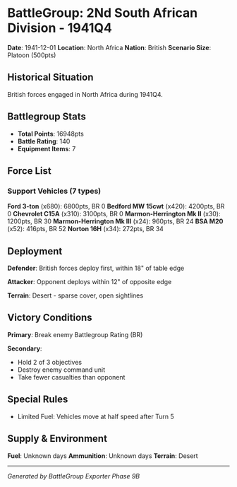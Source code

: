 # BattleGroup: 2Nd South African Division - 1941Q4

**Date**: 1941-12-01
**Location**: North Africa
**Nation**: British
**Scenario Size**: Platoon (500pts)

## Historical Situation

British forces engaged in North Africa during 1941Q4.

## Battlegroup Stats

- **Total Points**: 16948pts
- **Battle Rating**: 140
- **Equipment Items**: 7

## Force List

### Support Vehicles (7 types)

**Ford 3-ton** (x680): 6800pts, BR 0
**Bedford MW 15cwt** (x420): 4200pts, BR 0
**Chevrolet C15A** (x310): 3100pts, BR 0
**Marmon-Herrington Mk II** (x30): 1200pts, BR 30
**Marmon-Herrington Mk III** (x24): 960pts, BR 24
**BSA M20** (x52): 416pts, BR 52
**Norton 16H** (x34): 272pts, BR 34

## Deployment

**Defender**: British forces deploy first, within 18" of table edge

**Attacker**: Opponent deploys within 12" of opposite edge

**Terrain**: Desert - sparse cover, open sightlines

## Victory Conditions

**Primary**: Break enemy Battlegroup Rating (BR)

**Secondary**:
- Hold 2 of 3 objectives
- Destroy enemy command unit
- Take fewer casualties than opponent

## Special Rules

- Limited Fuel: Vehicles move at half speed after Turn 5

## Supply & Environment

**Fuel**: Unknown days
**Ammunition**: Unknown days
**Terrain**: Desert

---

*Generated by BattleGroup Exporter Phase 9B*
